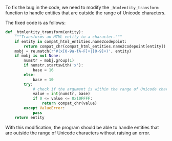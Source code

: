 To fix the bug in the code, we need to modify the `_htmlentity_transform` function to handle entities that are outside the range of Unicode characters.

The fixed code is as follows:

```python
def _htmlentity_transform(entity):
    """Transforms an HTML entity to a character."""
    if entity in compat_html_entities.name2codepoint:
        return compat_chr(compat_html_entities.name2codepoint[entity])
    mobj = re.match(r'#(x[0-9a-fA-F]+|[0-9]+)', entity)
    if mobj is not None:
        numstr = mobj.group(1)
        if numstr.startswith('x'):
            base = 16
        else:
            base = 10
        try:
            # check if the argument is within the range of Unicode characters
            value = int(numstr, base)
            if 0 <= value <= 0x10FFFF:
                return compat_chr(value)
        except ValueError:
            pass
    return entity
```

With this modification, the program should be able to handle entities that are outside the range of Unicode characters without raising an error.